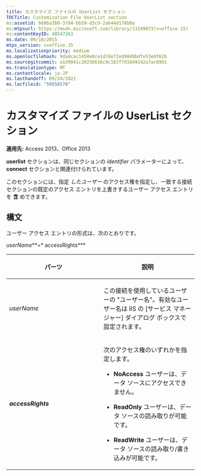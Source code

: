 ```yaml
---
title: カスタマイズ ファイルの UserList セクション
TOCTitle: Customization File UserList section
ms:assetid: b60ba3b0-37d4-bb59-d3cd-2ab44d178b8a
ms:mtpsurl: https://msdn.microsoft.com/library/JJ249873(v=office.15)
ms:contentKeyID: 48547263
ms.date: 09/18/2015
mtps_version: v=office.15
ms.localizationpriority: medium
ms.openlocfilehash: 9da8cac1450e8ce1d7def2ed9049bdfe53e0f626
ms.sourcegitcommit: a1d9041c20256616c9c183f7d1049142a7ac6991
ms.translationtype: MT
ms.contentlocale: ja-JP
ms.lasthandoff: 09/24/2021
ms.locfileid: "59558570"
---
```

# <a name="customization-file-userlist-section"></a>カスタマイズ ファイルの UserList セクション


**適用先:** Access 2013、Office 2013

**userlist** セクションは、同じセクションの *identifier* パラメーターによって、**connect** セクションと関連付けられています。

このセクションには、指定 *したユーザー* のアクセス権を指定し、一致する接続セクションの既定のアクセス エントリを上書きするユーザー アクセス エントリを **含** めできます。

## <a name="syntax"></a>構文

ユーザー アクセス エントリの形式は、次のとおりです。

*userName***=* accessRights***

<table>
<colgroup>
<col style="width: 50%" />
<col style="width: 50%" />
</colgroup>
<thead>
<tr class="header">
<th><p>パーツ</p></th>
<th><p>説明</p></th>
</tr>
</thead>
<tbody>
<tr class="odd">
<td><p><em>userName</em></p></td>
<td><p>この接続を使用しているユーザーの "ユーザー名"。有効なユーザー名は IIS の [サービス マネージャー] ダイアログ ボックスで設定されます。</p></td>
</tr>
<tr class="even">
<td><p><strong><em>accessRights</em></strong></p></td>
<td><p>次のアクセス権のいずれかを指定します。<br />
</p>
<ul>
<li><p><strong>NoAccess</strong> ユーザーは、データ ソースにアクセスできません。</p></li>
<li><p><strong>ReadOnly</strong> ユーザーは、データ ソースの読み取りが可能です。</p></li>
<li><p><strong>ReadWrite</strong> ユーザーは、データ ソースの読み取り/書き込みが可能です。</p></li>
</ul>
<p></p></td>
</tr>
</tbody>
</table>

